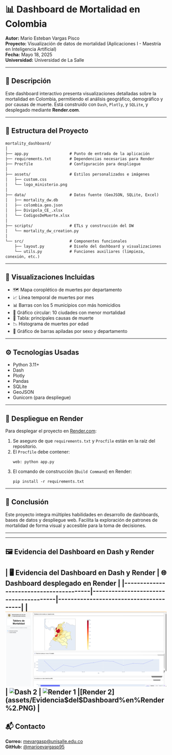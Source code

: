 # 📊 Dashboard de Mortalidad en Colombia

**Autor:** Mario Esteban Vargas Pisco  
**Proyecto:** Visualización de datos de mortalidad (Aplicaciones I - Maestría en Inteligencia Artificial)  
**Fecha:** Mayo 18, 2025  
**Universidad:** Universidad de La Salle

---

## 🧩 Descripción

Este dashboard interactivo presenta visualizaciones detalladas sobre la mortalidad en Colombia, permitiendo el análisis geográfico, demográfico y por causas de muerte. Está construido con `Dash`, `Plotly`, y `SQLite`, y desplegado mediante **Render.com**.

---

## 📁 Estructura del Proyecto

```
mortality_dashboard/
│
├── app.py                  # Punto de entrada de la aplicación
├── requirements.txt        # Dependencias necesarias para Render
├── Procfile                # Configuración para despliegue
│
├── assets/                 # Estilos personalizados e imágenes
│   ├── custom.css
│   └── logo_ministerio.png
│
├── data/                   # Datos fuente (GeoJSON, SQLite, Excel)
│   ├── mortality_dw.db
│   ├── colombia.geo.json
│   ├── Divipola_CE_.xlsx
│   └── CodigosDeMuerte.xlsx
│
├── scripts/                # ETLs y construcción del DW
│   └── mortality_dw_creation.py
│
└── src/                    # Componentes funcionales
    ├── layout.py           # Diseño del dashboard y visualizaciones
    └── utils.py            # Funciones auxiliares (limpieza, conexión, etc.)
```

---

## 📌 Visualizaciones Incluidas

- 🗺️ Mapa coroplético de muertes por departamento
- 📈 Línea temporal de muertes por mes
- 📊 Barras con los 5 municipios con más homicidios
- 🥧 Gráfico circular: 10 ciudades con menor mortalidad
- 🧾 Tabla: principales causas de muerte
- 📉 Histograma de muertes por edad
- 🚻 Gráfico de barras apiladas por sexo y departamento

---

## ⚙️ Tecnologías Usadas

- Python 3.11+
- Dash
- Plotly
- Pandas
- SQLite
- GeoJSON
- Gunicorn (para despliegue)

---

## 🚀 Despliegue en Render

Para desplegar el proyecto en [Render.com](https://render.com):

1. Se aseguro de que `requirements.txt` y `Procfile` están en la raíz del repositorio.
2. El `Procfile` debe contener:
   ```
   web: python app.py
   ```
3. El comando de construcción (`Build Command`) en Render:
   ```
   pip install -r requirements.txt
   ```
---

## 🧠 Conclusión

Este proyecto integra múltiples habilidades en desarrollo de dashboards, bases de datos y despliegue web. Facilita la exploración de patrones de mortalidad de forma visual y accesible para la toma de decisiones.

---

---
## 🖼️ Evidencia del Dashboard en Dash y Render

| 🖥️ Evidencia del Dashboard en Dash y Render                | 🌐 Dashboard desplegado en Render                 | 
|----------------------------------------|---------------------------------------|---------------------------------------|
| ![Dash 1 ](assets/Evidencia%20Dash.PNG) | ![Dash 2 ](assets/Evidencia%Dash%2.PNG) | ![Render 1](assets/Evidencia$del%Dashboard%en%Render.PNG) |[Render 2](assets/Evidencia$del$Dashboard%en%Render%2.PNG) |
---

## 📬 Contacto

**Correo:** mevargasp@unisalle.edu.co  
**GitHub:** [@marioevargasp95](https://github.com/marioevargasp95)
